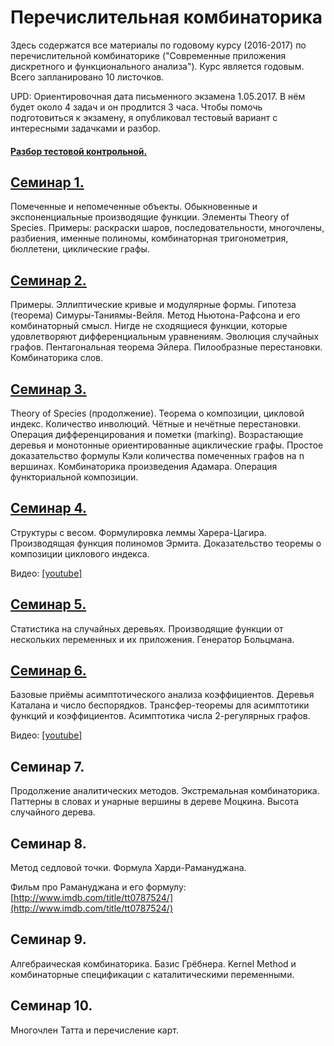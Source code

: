 # Перечислительная комбинаторика
Здесь содержатся все материалы по годовому курсу (2016-2017) по перечислительной комбинаторике ("Современные приложения дискретного и функционального анализа"). Курс является годовым. Всего запланировано 10 листочков.

UPD: Ориентировочная дата письменного экзамена 1.05.2017. В нём будет около 4 задач и он продлится 3 часа.
Чтобы помочь подготовиться к экзамену, я опубликовал тестовый вариант с интересными задачками и разбор.
#### [Разбор тестовой контрольной.](https://github.com/Electric-tric/mipt-teach-enum-comb/releases/download/0.99/problems.pdf)

## [Семинар 1.](https://github.com/Electric-tric/mipt-teach-enum-comb/releases/download/v0.4/sem1.pdf)
Помеченные и непомеченные объекты. Обыкновенные и экспоненциальные производящие функции. Элементы Theory of Species.
Примеры: раскраски шаров, последовательности, многочлены, разбиения, именные полиномы, комбинаторная тригонометрия, бюллетени, циклические графы.
## [Семинар 2.](https://github.com/Electric-tric/mipt-teach-enum-comb/releases/download/v0.4/sem2.pdf)
Примеры. Эллиптические кривые и модулярные формы. Гипотеза (теорема) Симуры-Таниямы-Вейля. Метод Ньютона-Рафсона и его комбинаторный смысл. Нигде не сходящиеся функции, которые удовлетворяют дифференциальным уравнениям. Эволюция случайных графов. Пентагональная теорема Эйлера. Пилообразные перестановки. Комбинаторика слов.
## [Семинар 3.](https://github.com/Electric-tric/mipt-teach-enum-comb/releases/download/v0.4/sem3.pdf)
Theory of Species (продолжение). Теорема о композиции, цикловой индекс. Количество инволюций. Чётные и нечётные перестановки. Операция дифференцирования и пометки (marking). Возрастающие деревья и монотонные ориентированные ациклические графы. Простое доказательство формулы Кэли количества помеченных графов на n вершинах. Комбинаторика произведения Адамара. Операция функториальной композиции.
## [Семинар 4.](https://github.com/Electric-tric/mipt-teach-enum-comb/releases/download/v0.4/sem4.pdf)
Структуры с весом. Формулировка леммы Харера-Цагира. Производящая функция полиномов Эрмита. Доказательство теоремы о композиции циклового индекса.

Видео: [[youtube]](https://www.youtube.com/watch?v=y0MuyV9brXs&list=PLHqbWVnDLbsHJRj095gAI2aZ33WG4E6aA&index=1)
## [Семинар 5.](https://github.com/Electric-tric/mipt-teach-enum-comb/releases/download/0.5.1/sem5.pdf)
Статистика на случайных деревьях. Производящие функции от нескольких переменных и их приложения. Генератор Больцмана.
## [Семинар 6.](https://github.com/Electric-tric/mipt-teach-enum-comb/releases/download/0.6/sem6.pdf)
Базовые приёмы асимптотического анализа коэффициентов. Деревья Каталана и число беспорядков. Трансфер-теоремы для асимптотики функций и коэффициентов. Асимптотика числа 2-регулярных графов.

Видео: [[youtube]](https://www.youtube.com/watch?v=LQeQsyyHL3E&index=2&list=PLHqbWVnDLbsHJRj095gAI2aZ33WG4E6aA)

## Семинар 7.
Продолжение аналитических методов. Экстремальная комбинаторика.
Паттерны в словах и унарные вершины в дереве Моцкина. Высота случайного дерева.

## Семинар 8.
Метод седловой точки. Формула Харди-Рамануджана.

Фильм про Рамануджана и его формулу: [http://www.imdb.com/title/tt0787524/](http://www.imdb.com/title/tt0787524/)
## Семинар 9.
Алгебраическая комбинаторика. Базис Грёбнера. Kernel Method и комбинаторные спецификации с каталитическими переменными.

## Семинар 10.
Многочлен Татта и перечисление карт.
